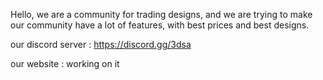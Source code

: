 Hello, we are a community for trading designs, and we are trying to make our community have a lot of features, with best prices and best designs.

our discord server : https://discord.gg/3dsa

our website : working on it